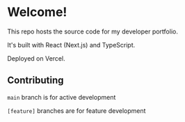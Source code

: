 # Welcome!

This repo hosts the source code for my developer portfolio.

It's built with React (Next.js) and TypeScript.

Deployed on Vercel.

## Contributing

`main` branch is for active development

`[feature]` branches are for feature development
